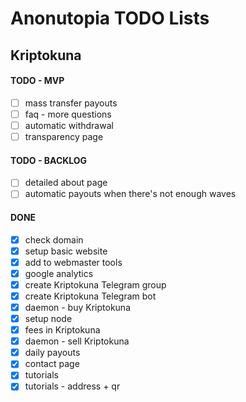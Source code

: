 # Anonutopia TODO Lists

## Kriptokuna

#### TODO - MVP

- [ ] mass transfer payouts
- [ ] faq - more questions
- [ ] automatic withdrawal
- [ ] transparency page

#### TODO - BACKLOG

- [ ] detailed about page
- [ ] automatic payouts when there's not enough waves

#### DONE

- [x] check domain
- [x] setup basic website
- [x] add to webmaster tools
- [x] google analytics
- [x] create Kriptokuna Telegram group
- [x] create Kriptokuna Telegram bot
- [x] daemon - buy Kriptokuna
- [x] setup node
- [x] fees in Kriptokuna
- [x] daemon - sell Kriptokuna
- [x] daily payouts
- [x] contact page
- [x] tutorials
- [x] tutorials - address + qr
